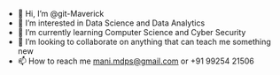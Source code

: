 - 👋 Hi, I’m @git-Maverick
- 👀 I’m interested in Data Science and Data Analytics
- 🌱 I’m currently learning Computer Science and Cyber Security
- 💞️ I’m looking to collaborate on anything that can teach me something new
- 📫 How to reach me mani.mdps@gmail.com or +91 99254 21506

<!---
git-Maverick/git-Maverick is a ✨ special ✨ repository because its `README.md` (this file) appears on your GitHub profile.
You can click the Preview link to take a look at your changes.
--->
